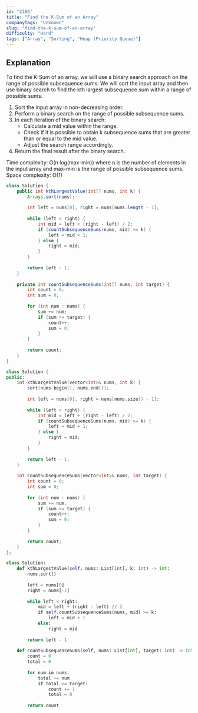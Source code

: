 ```yaml
---
id: "2386"
title: "Find the K-Sum of an Array"
companyTags: "Unknown"
slug: "find-the-k-sum-of-an-array"
difficulty: "Hard"
tags: ["Array", "Sorting", "Heap (Priority Queue)"]
---
```


## Explanation

To find the K-Sum of an array, we will use a binary search approach on the range of possible subsequence sums. We will sort the input array and then use binary search to find the kth largest subsequence sum within a range of possible sums. 

1. Sort the input array in non-decreasing order.
2. Perform a binary search on the range of possible subsequence sums.
3. In each iteration of the binary search:
    - Calculate a mid value within the range.
    - Check if it is possible to obtain k subsequence sums that are greater than or equal to the mid value.
    - Adjust the search range accordingly.
4. Return the final result after the binary search.

Time complexity: O(n log(max-min)) where n is the number of elements in the input array and max-min is the range of possible subsequence sums.
Space complexity: O(1)
```java
class Solution {
    public int kthLargestValue(int[] nums, int k) {
        Arrays.sort(nums);
        
        int left = nums[0], right = nums[nums.length - 1];
        
        while (left < right) {
            int mid = left + (right - left) / 2;
            if (countSubsequenceSums(nums, mid) >= k) {
                left = mid + 1;
            } else {
                right = mid;
            }
        }
        
        return left - 1;
    }
    
    private int countSubsequenceSums(int[] nums, int target) {
        int count = 0;
        int sum = 0;
        
        for (int num : nums) {
            sum += num;
            if (sum >= target) {
                count++;
                sum = 0;
            }
        }
        
        return count;
    }
}
```

```cpp
class Solution {
public:
    int kthLargestValue(vector<int>& nums, int k) {
        sort(nums.begin(), nums.end());
        
        int left = nums[0], right = nums[nums.size() - 1];
        
        while (left < right) {
            int mid = left + (right - left) / 2;
            if (countSubsequenceSums(nums, mid) >= k) {
                left = mid + 1;
            } else {
                right = mid;
            }
        }
        
        return left - 1;
    }
    
    int countSubsequenceSums(vector<int>& nums, int target) {
        int count = 0;
        int sum = 0;
        
        for (int num : nums) {
            sum += num;
            if (sum >= target) {
                count++;
                sum = 0;
            }
        }
        
        return count;
    }
};
```

```python
class Solution:
    def kthLargestValue(self, nums: List[int], k: int) -> int:
        nums.sort()
        
        left = nums[0]
        right = nums[-1]
        
        while left < right:
            mid = left + (right - left) // 2
            if self.countSubsequenceSums(nums, mid) >= k:
                left = mid + 1
            else:
                right = mid
        
        return left - 1
    
    def countSubsequenceSums(self, nums: List[int], target: int) -> int:
        count = 0
        total = 0
        
        for num in nums:
            total += num
            if total >= target:
                count += 1
                total = 0
        
        return count
```